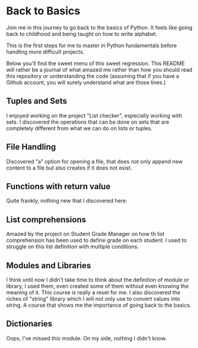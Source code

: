 # Back to Basics

Join me in this journey to go back to the basics of Python. It feels like going back to childhood and being taught on how to write alphabet.

This is the first steps for me to master in Python fundamentals before handling more difficult projects.

Below you'll find the sweet menu of this sweet regression. This README will rather be a journal of what amazed me rather than how you should read this repository or understanding the code (assuming that if you have a Github account, you will surely understand what are those lines.)

## Tuples and Sets
I enjoyed working on the project "List checker", especially working with sets. I discovered the operations that can be done on sets that are completely different from what we can do on lists or tuples.

## File Handling
Discovered "a" option for opening a file, that does not only append new content to a file but also creates if it does not exist.

## Functions with return value
Quite frankly, nothing new that I discovered here.

## List comprehensions
Amazed by the project on Student Grade Manager on how th list comprehension has been used to define grade on each student. I used to struggle on this list definition with multiple conditions. 

## Modules and Libraries
I think until now I didn't take time to think about the definition of module or library, I used them, even created some of them without even knowing the meaning of it.
This course is really a reset for me. I also discovered the riches of "string" library which I will not only use to convert values into string. A course that shows me the importance of going back to the basics.

## Dictionaries
Oops, I've missed this module. On my side, nothing I didn't know.